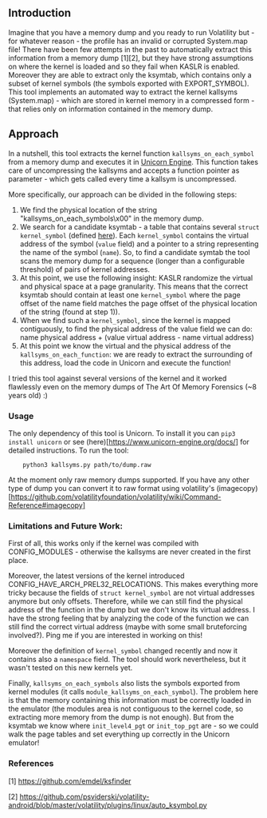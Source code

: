 ## Introduction

Imagine that you have a memory dump and you ready to run Volatility but - for whatever reason - the profile has an invalid or corrupted System.map file!
There have been few attempts in the past to automatically extract this information from a memory dump [1][2], but they have strong assumptions on where the kernel is loaded and so they fail when KASLR is enabled. Moreover they are able to extract only the ksymtab, which contains only a subset of kernel symbols (the symbols exported with EXPORT_SYMBOL).
This tool implements an automated way to extract the kernel kallsyms (System.map) - which are stored in kernel memory in a compressed form - that relies only on information contained in the memory dump.

## Approach

In a nutshell, this tool extracts the kernel function `kallsyms_on_each_symbol` from a memory dump and executes it in [Unicorn Engine](https://github.com/unicorn-engine/unicorn). This function takes care of uncompressing the kallsyms and accepts a function pointer as parameter - which gets called every time a kallsym is uncompressed.

More specifically, our approach can be divided in the following steps:
1) We find the physical location of the string "kallsyms_on_each_symbols\x00" in the memory dump.
2) We search for a candidate ksymtab - a table that contains several `struct kernel_symbol` (defined [here](https://elixir.bootlin.com/linux/v5.0/source/include/linux/export.h#L71)).
Each `kernel_symbol` contains the virtual address of the symbol (`value` field) and a pointer to a string representing the name of the symbol (`name`).
So, to find a candidate symtab the tool scans the memory dump for a sequence (longer than a configurable threshold) of pairs of kernel addresses.
3) At this point, we use the following insight: KASLR randomize the virtual and physical space at a page granularity. This means that the correct ksymtab should contain at least one `kernel_symbol` where the page offset of the name field matches the page offset of the physical location of the string (found at step 1)).
4) When we find such a `kernel_symbol`, since the kernel is mapped contiguously, to find the physical address of the value field we can do: name physical address + (value virtual address - name virtual address)
5) At this point we know the virtual and the physical address of the `kallsyms_on_each_function`: we are ready to extract the surrounding of this address, load the code in Unicorn and execute the function!

I tried this tool against several versions of the kernel and it worked flawlessly even on the memory dumps of The Art Of Memory Forensics (~8 years old) :)

### Usage

The only dependency of this tool is Unicorn. To install it you can `pip3 install unicorn` or see (here)[https://www.unicorn-engine.org/docs/] for detailed instructions. To run the tool:
```
    python3 kallsyms.py path/to/dump.raw
```

At the moment only raw memory dumps supported. If you have any other type of dump you can convert it to raw format using volatility's (imagecopy)[https://github.com/volatilityfoundation/volatility/wiki/Command-Reference#imagecopy]

### Limitations and Future Work:

First of all, this works only if the kernel was compiled with CONFIG_MODULES - otherwise the kallsyms are never created in the first place.

Moreover, the latest versions of the kernel introduced CONFIG_HAVE_ARCH_PREL32_RELOCATIONS. This makes everything more tricky because the fields of `struct kernel_symbol` are not virtual addresses anymore but only offsets. Therefore, while we can still find the physical address of the function in the dump but we don't know its virtual address. I have the strong feeling that by analyzing the code of the function we can still find the correct virtual address (maybe with some small bruteforcing involved?). Ping me if you are interested in working on this!

Moreover the definition of `kernel_symbol` changed recently and now it contains also a `namespace` field. The tool should work nevertheless, but it wasn't tested on this new kernels yet.

Finally, `kallsyms_on_each_symbols` also lists the symbols exported from kernel modules (it calls `module_kallsyms_on_each_symbol`). The problem here is that the memory containing this information must be correctly loaded in the emulator (the modules area is not contiguous to the kernel code, so extracting more memory from the dump is not enough). But from the ksymtab we know where `init_level4_pgt` or `init_top_pgt` are - so we could walk the page tables and set everything up correctly in the Unicorn emulator!

### References

[1] https://github.com/emdel/ksfinder

[2] https://github.com/psviderski/volatility-android/blob/master/volatility/plugins/linux/auto_ksymbol.py
